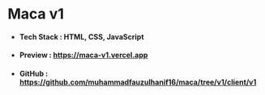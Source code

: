 # Maca v1
- #### Tech Stack : HTML, CSS, JavaScript
- #### Preview    : https://maca-v1.vercel.app
- #### GitHub     : https://github.com/muhammadfauzulhanif16/maca/tree/v1/client/v1
